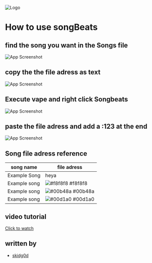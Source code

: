 
![Logo](https://dev-to-uploads.s3.amazonaws.com/uploads/articles/th5xamgrr6se0x5ro4g6.png)



# How to use songBeats





## find the song you want in the Songs file

![App Screenshot](https://via.placeholder.com/468x300?text=App+Screenshot+Here)

## copy the the file adress as text

![App Screenshot](https://via.placeholder.com/468x300?text=App+Screenshot+Here)

## Execute vape and right click Songbeats

![App Screenshot](https://via.placeholder.com/468x300?text=App+Screenshot+Here)

## paste the file adress and add a :123 at the end 

![App Screenshot](https://via.placeholder.com/468x300?text=App+Screenshot+Here)








## Song file adress reference

| song name             | file adress                                                                |
| ----------------- | ------------------------------------------------------------------ |
| Example Song  |heya  |
| Example song | ![#f8f8f8](https://via.placeholder.com/10/f8f8f8?text=+) #f8f8f8 |
| Example song | ![#00b48a](https://via.placeholder.com/10/00b48a?text=+) #00b48a |
| Example song | ![#00d1a0](https://via.placeholder.com/10/00b48a?text=+) #00d1a0 |


## video tutorial
[Click to watch](https://www.youtube.com/watch?v=CI_MV6bc5Qs&list=PLPESZEeyOgkdo4S0Hsk48qWdY0sRJfuw1&index=5)


## written by 

- [skidg0d](https://github.com/skidg0d)

